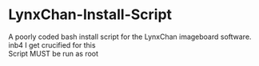 # LynxChan-Install-Script
A poorly coded bash install script for the LynxChan imageboard software. <br>
inb4 I get crucified for this <br>
Script MUST be run as root
